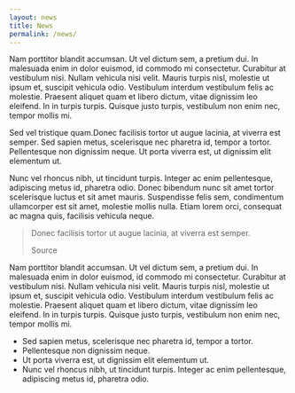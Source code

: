 ```yaml
---
layout: news
title: News
permalink: /news/
---
```


Nam porttitor blandit accumsan. Ut vel dictum sem, a pretium dui. In malesuada enim in dolor euismod, id commodo mi consectetur. Curabitur at vestibulum nisi. Nullam vehicula nisi velit. Mauris turpis nisl, molestie ut ipsum et, suscipit vehicula odio. Vestibulum interdum vestibulum felis ac molestie. Praesent aliquet quam et libero dictum, vitae dignissim leo eleifend. In in turpis turpis. Quisque justo turpis, vestibulum non enim nec, tempor mollis mi. 

Sed vel tristique quam.Donec facilisis tortor ut augue lacinia, at viverra est semper. Sed sapien metus, scelerisque nec pharetra id, tempor a tortor. Pellentesque non dignissim neque. Ut porta viverra est, ut dignissim elit elementum ut. 

Nunc vel rhoncus nibh, ut tincidunt turpis. Integer ac enim pellentesque, adipiscing metus id, pharetra odio. Donec bibendum nunc sit amet tortor scelerisque luctus et sit amet mauris. Suspendisse felis sem, condimentum ullamcorper est sit amet, molestie mollis nulla. Etiam lorem orci, consequat ac magna quis, facilisis vehicula neque.

> Donec facilisis tortor ut augue lacinia, at viverra est semper.
>
> Source

Nam porttitor blandit accumsan. Ut vel dictum sem, a pretium dui. In malesuada enim in dolor euismod, id commodo mi consectetur. Curabitur at vestibulum nisi. Nullam vehicula nisi velit. Mauris turpis nisl, molestie ut ipsum et, suscipit vehicula odio. Vestibulum interdum vestibulum felis ac molestie. Praesent aliquet quam et libero dictum, vitae dignissim leo eleifend. In in turpis turpis. Quisque justo turpis, vestibulum non enim nec, tempor mollis mi.


*	Sed sapien metus, scelerisque nec pharetra id, tempor a tortor.
* Pellentesque non dignissim neque. 
* Ut porta viverra est, ut dignissim elit elementum ut. 
* Nunc vel rhoncus nibh, ut tincidunt turpis. Integer ac enim pellentesque, adipiscing metus id, pharetra odio. 
